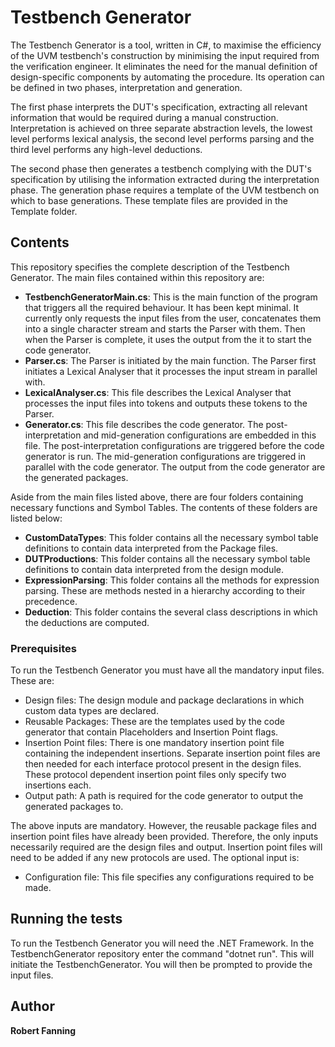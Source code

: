# Testbench Generator

The Testbench Generator is a tool, written in C#, to maximise the efficiency of the UVM testbench's construction by minimising the input required from the verification engineer. It eliminates the need for the manual definition of design-specific components by automating the procedure. Its operation can be defined in two phases, interpretation and generation. 

The first phase interprets the DUT's specification, extracting all relevant information that would be required during a manual construction. Interpretation is achieved on three separate abstraction levels, the lowest level performs lexical analysis, the second level performs parsing and the third level performs any high-level deductions. 

The second phase then generates a testbench complying with the DUT's specification by utilising the information extracted during the interpretation phase. The generation phase requires a template of the UVM testbench on which to base generations. These template files are provided in the Template folder. 

## Contents

This repository specifies the complete description of the Testbench Generator. The main files contained within this repository are:

* **TestbenchGeneratorMain.cs**: This is the main function of the program that triggers all the required behaviour. It has been kept minimal. It currently only requests the input files from the user, concatenates them into a single character stream and starts the Parser with them. Then when the Parser is complete, it uses the output from the it to start the code generator.
* **Parser.cs**: The Parser is initiated by the main function. The Parser first initiates a Lexical Analyser that it processes the input stream in parallel with.
* **LexicalAnalyser.cs**: This file describes the Lexical Analyser that processes the input files into tokens and outputs these tokens to the Parser.
* **Generator.cs**: This file describes the code generator. The post-interpretation and mid-generation configurations are embedded in this file. The post-interpretation configurations are triggered before the code generator is run. The mid-generation configurations are triggered in parallel with the code generator. The output from the code generator are the generated packages.

Aside from the main files listed above, there are four folders containing necessary functions and Symbol Tables. The contents of these folders are listed below:

* **CustomDataTypes**: This folder contains all the necessary symbol table definitions to contain data interpreted from the Package files. 
* **DUTProductions**: This folder contains all the necessary symbol table definitions to contain data interpreted from the design module.
* **ExpressionParsing**: This folder contains all the methods for expression parsing. These are methods nested in a hierarchy according to their precedence. 
* **Deduction**: This folder contains the several class descriptions in which the deductions are computed. 


### Prerequisites

To run the Testbench Generator you must have all the mandatory input files. These are:
* Design files: The design module and package declarations in which custom data types are declared.
* Reusable Packages: These are the templates used by the code generator that contain Placeholders and Insertion Point flags.
* Insertion Point files: There is one mandatory insertion point file containing the independent insertions. Separate insertion point files are then needed for each interface protocol present in the design files. These protocol dependent insertion point files only specify two insertions each. 
* Output path: A path is required for the code generator to output the generated packages to.

The above inputs are mandatory. However, the reusable package files and insertion point files have already been provided. Therefore, the only inputs necessarily required are the design files and output. Insertion point files will need to be added if any new protocols are used.
The optional input is:
* Configuration file: This file specifies any configurations required to be made.

## Running the tests

To run the Testbench Generator you will need the .NET Framework.
In the TestbenchGenerator repository enter the command "dotnet run".
This will initiate the TestbenchGenerator.
You will then be prompted to provide the input files.

## Author

**Robert Fanning** 



